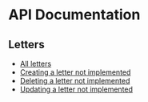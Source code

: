 # API Documentation


## Letters

* [All letters](letters/all_letters.md)
* [Creating a letter not implemented](letters/creating_a_letter_not_implemented.md)
* [Deleting a letter not implemented](letters/deleting_a_letter_not_implemented.md)
* [Updating a letter not implemented](letters/updating_a_letter_not_implemented.md)

